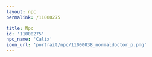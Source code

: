 ```yaml
---
layout: npc
permalink: /11000275

title: Npc
id: '11000275'
npc_name: 'Calix'
icon_url: 'portrait/npc/11000038_normaldoctor_p.png'
---
```


